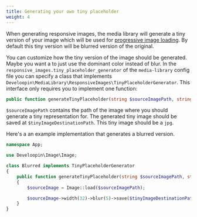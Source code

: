 ```yaml
---
title: Generating your own tiny placeholder
weight: 4
---
```


When generating responsive images, the media library will generate a tiny version of your image which will be used for [progressive image loading](/laravel-medialibrary/v8/responsive-images/getting-started-with-responsive-images#progressive-image-loading). By default this tiny version will be blurred version of the original.

You can customize how the tiny version of the image should be generated. Maybe you want a to just use the dominant color instead of blur. In the  `responsive_images.tiny_placeholder_generator` of the `media-library` config file you can specify a class that implements `Develoopin\MediaLibrary\ResponsiveImages\TinyPlaceholderGenerator`. This interface only requires you to implement one function:

```php
public function generateTinyPlaceholder(string $sourceImagePath, string $tinyImageDestinationPath);
```

`$sourceImagePath` contains the path of the image where you should generate a tiny representation for. The generated tiny image should be saved at `$tinyImageDestinationPath`. This tiny image should be a `jpg`.

Here's a an example implementation that generates a blurred version.

```php
namespace App;

use Develoopin\Image\Image;

class Blurred implements TinyPlaceholderGenerator
{
    public function generateTinyPlaceholder(string $sourceImagePath, string $tinyImageDestinationPath)
    {
        $sourceImage = Image::load($sourceImagePath);

        $sourceImage->width(32)->blur(5)->save($tinyImageDestinationPath);
    }
}
```
